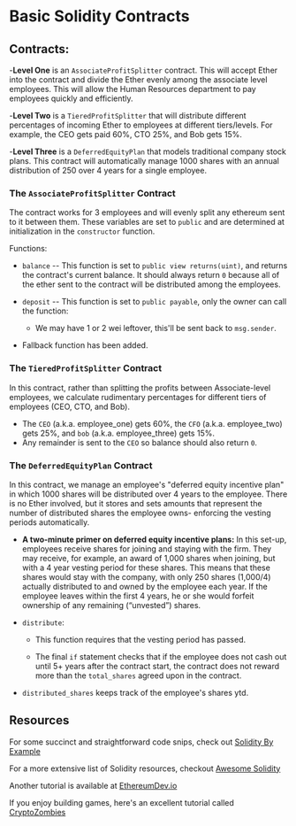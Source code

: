 # Basic Solidity Contracts

## Contracts:

-**Level One** is an `AssociateProfitSplitter` contract. This will accept Ether into the contract and divide the Ether evenly among the associate level employees. This will allow the Human Resources department to pay employees quickly and efficiently.

-**Level Two** is a `TieredProfitSplitter` that will distribute different percentages of incoming Ether to employees at different tiers/levels. For example, the CEO gets paid 60%, CTO 25%, and Bob gets 15%.

-**Level Three** is a `DeferredEquityPlan` that models traditional company stock plans. This contract will automatically manage 1000 shares with an annual distribution of 250 over 4 years for a single employee.

### The `AssociateProfitSplitter` Contract

The contract works for 3 employees and will evenly split any ethereum sent to it between them. These variables are set to `public` and are determined at initialization in the `constructor` function.

Functions:

* `balance` -- This function is set to `public view returns(uint)`, and returns the contract's current balance. It should always return `0` because all of the ether sent to the contract will be distributed among the employees. 

* `deposit` -- This function is set to `public payable`, only the owner can call the function:

    * We may have 1 or 2 wei leftover, this'll be sent back to `msg.sender`. 

* Fallback function has been added.

### The `TieredProfitSplitter` Contract

In this contract, rather than splitting the profits between Associate-level employees, we calculate rudimentary percentages for different tiers of employees (CEO, CTO, and Bob).

* The `CEO` (a.k.a. employee_one) gets 60%, the `CFO` (a.k.a. employee_two) gets 25%, and `bob` (a.k.a. employee_three) gets 15%.
* Any remainder is sent to the `CEO` so balance should also return `0`.

### The `DeferredEquityPlan` Contract

In this contract, we manage an employee's "deferred equity incentive plan" in which 1000 shares will be distributed over 4 years to the employee. There is no Ether involved, but it stores and sets amounts that represent the number of distributed shares the employee owns- enforcing the vesting periods automatically.

* **A two-minute primer on deferred equity incentive plans:** In this set-up, employees receive shares for joining and staying with the firm. They may receive, for example, an award of 1,000 shares when joining, but with a 4 year vesting period for these shares. This means that these shares would stay with the company, with only 250 shares (1,000/4) actually distributed to and owned by the employee each year. If the employee leaves within the first 4 years, he or she would forfeit ownership of any remaining (“unvested”) shares.

* `distribute`:

  * This function requires that the vesting period has passed.

  * The final `if` statement checks that if the employee does not cash out until 5+ years after the contract start, the contract does not reward more than the `total_shares` agreed upon in the contract.

* `distributed_shares` keeps track of the employee's shares ytd.

## Resources

For some succinct and straightforward code snips, check out [Solidity By Example](https://github.com/raineorshine/solidity-by-example)

For a more extensive list of Solidity resources, checkout [Awesome Solidity](https://github.com/bkrem/awesome-solidity)

Another tutorial is available at [EthereumDev.io](https://ethereumdev.io/)

If you enjoy building games, here's an excellent tutorial called [CryptoZombies](https://cryptozombies.io/)

